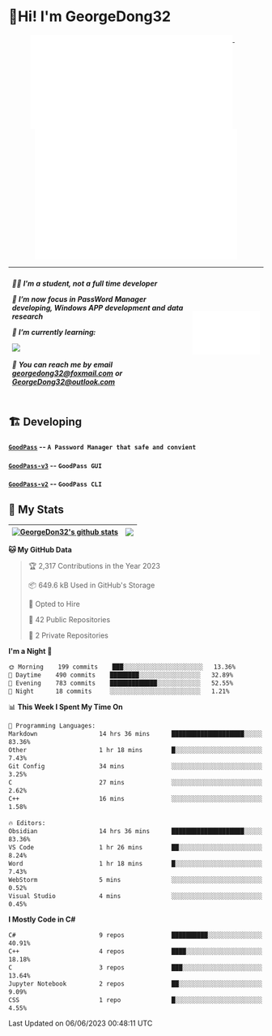 # 👋Hi! I'm GeorgeDong32
<p align="center">
  <a href="#">
    <img width="400" align="top" src="https://github.com/GeorgeDong32/GeorgeDong32/blob/main/metrics.classic.svg" />
  </a>
  &emsp;
  <a href="#">
    <img width="400" align="top" src="https://github.com/GeorgeDong32/GeorgeDong32/blob/main/metrics.achievements.svg" />
  </a>
</p>

| <h5 align="left"> <p>🧑‍🎓 I'm a student, not a full time developer</p> <p>👀 I’m now focus in PassWord Manager developing, Windows APP development and data research</p> <p>📖 I’m currently learning:</p> <p><img height="28" src="https://skillicons.dev/icons?i=cs,c,cpp,matlab,cmake,py,dotnet,unity" /></p> <p>💬 You can reach me by email georgedong32@foxmail.com or GeorgeDong32@outlook.com</p></h5> | <img width="450" alt="my-commit-calendar" src="https://github.com/GeorgeDong32/GeorgeDong32/blob/main/metrics.plugin.isocalendar.svg" > |
| ------------- | ------------- |

## 🏗️ Developing
#### [`GoodPass`](https://github.com/GeorgeDong32/GoodPass) -- `A Password Manager that safe and convient`
#### [`GoodPass-v3`](https://github.com/GeorgeDong32/GoodPass-v3) -- `GoodPass GUI`
#### [`GoodPass-v2`](https://github.com/GeorgeDong32/GoodPass-v2) -- `GoodPass CLI`

## 🚀 My Stats

| <a href="https://github.com/GeorgeDong32/github-readme-stats"><img align="center" src="https://github-readme-stats-one-topaz-92.vercel.app/api?username=GeorgeDong32&show_icons=true&bg_color=45,34558b,FFFFFF&title_color=FFFFFF&icon_color=F5DF4D&hide_border=1" alt="GeorgeDon32's github stats" /></a> | <a href="https://github.com/GeorgeDong32/github-readme-stats"><img align="center" height="192" src="https://github-readme-stats-one-topaz-92.vercel.app/api/top-langs/?username=GeorgeDong32&layout=compact&bg_color=45,FFFFFF,34558b&title_color=555555&hide_border=1&langs_count=7" /></a> |
| ------------- | ------------- |


<!--START_SECTION:waka-->
**🐱 My GitHub Data** 

> 🏆 2,317 Contributions in the Year 2023
 > 
> 📦 649.6 kB Used in GitHub's Storage 
 > 
> 💼 Opted to Hire
 > 
> 📜 42 Public Repositories 
 > 
> 🔑 2 Private Repositories  
 > 
**I'm a Night 🦉** 

```text
🌞 Morning    199 commits    ███░░░░░░░░░░░░░░░░░░░░░░   13.36% 
🌆 Daytime    490 commits    ████████░░░░░░░░░░░░░░░░░   32.89% 
🌃 Evening    783 commits    █████████████░░░░░░░░░░░░   52.55% 
🌙 Night      18 commits     ░░░░░░░░░░░░░░░░░░░░░░░░░   1.21%

```


📊 **This Week I Spent My Time On** 

```text
💬 Programming Languages: 
Markdown                 14 hrs 36 mins      ████████████████████░░░░░   83.36% 
Other                    1 hr 18 mins        █░░░░░░░░░░░░░░░░░░░░░░░░   7.43% 
Git Config               34 mins             ░░░░░░░░░░░░░░░░░░░░░░░░░   3.25% 
C                        27 mins             ░░░░░░░░░░░░░░░░░░░░░░░░░   2.62% 
C++                      16 mins             ░░░░░░░░░░░░░░░░░░░░░░░░░   1.58%

🔥 Editors: 
Obsidian                 14 hrs 36 mins      ████████████████████░░░░░   83.36% 
VS Code                  1 hr 26 mins        ██░░░░░░░░░░░░░░░░░░░░░░░   8.24% 
Word                     1 hr 18 mins        █░░░░░░░░░░░░░░░░░░░░░░░░   7.43% 
WebStorm                 5 mins              ░░░░░░░░░░░░░░░░░░░░░░░░░   0.52% 
Visual Studio            4 mins              ░░░░░░░░░░░░░░░░░░░░░░░░░   0.45%

```

**I Mostly Code in C#** 

```text
C#                       9 repos             ██████████░░░░░░░░░░░░░░░   40.91% 
C++                      4 repos             ████░░░░░░░░░░░░░░░░░░░░░   18.18% 
C                        3 repos             ███░░░░░░░░░░░░░░░░░░░░░░   13.64% 
Jupyter Notebook         2 repos             ██░░░░░░░░░░░░░░░░░░░░░░░   9.09% 
CSS                      1 repo              █░░░░░░░░░░░░░░░░░░░░░░░░   4.55%

```



 Last Updated on 06/06/2023 00:48:11 UTC
<!--END_SECTION:waka-->

